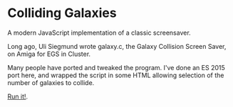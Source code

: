 # Colliding Galaxies

A modern JavaScript implementation of a classic screensaver.

Long ago, Uli Siegmund wrote galaxy.c, the Galaxy Collision Screen Saver, on Amiga for EGS in Cluster.

Many people have ported and tweaked the program. I've done an ES 2015 port here, and wrapped the script in some HTML allowing selection of the number of galaxies to collide.

[Run it!](https://rtoal.github.io/galaxies/galaxies.html).
